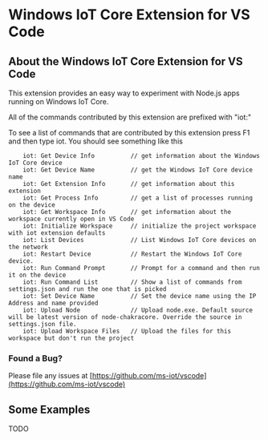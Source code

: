 # Windows IoT Core Extension for VS Code
## About the Windows IoT Core Extension for VS Code
This extension provides an easy way to experiment with Node.js apps running on Windows IoT Core.

All of the commands contributed by this extension are prefixed with "iot:" 

To see a list of commands that are contributed by this extension press F1 and then type iot.  You should see something like this

        iot: Get Device Info          // get information about the Windows IoT Core device
        iot: Get Device Name          // get the Windows IoT Core device name
        iot: Get Extension Info       // get information about this extension
        iot: Get Process Info         // get a list of processes running on the device
        iot: Get Workspace Info       // get information about the workspace currently open in VS Code
        iot: Initialize Workspace     // initialize the project workspace with iot extension defaults
        iot: List Devices             // List Windows IoT Core devices on the network
        iot: Restart Device           // Restart the Windows IoT Core device.
        iot: Run Command Prompt       // Prompt for a command and then run it on the device
        iot: Run Command List         // Show a list of commands from settings.json and run the one that is picked
        iot: Set Device Name          // Set the device name using the IP Address and name provided
        iot: Upload Node              // Upload node.exe. Default source will be latest version of node-chakracore. Override the source in settings.json file.
        iot: Upload Workspace Files   // Upload the files for this workspace but don't run the project

### Found a Bug?
Please file any issues at [https://github.com/ms-iot/vscode](https://github.com/ms-iot/vscode)

## Some Examples
TODO